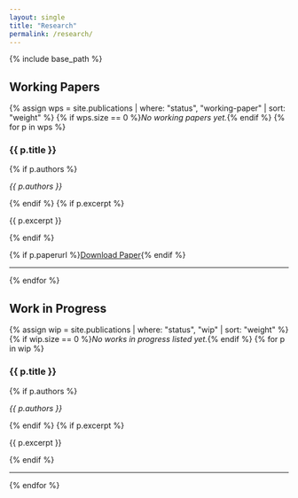 ```yaml
---
layout: single
title: "Research"
permalink: /research/
---
```


{% include base_path %}

## Working Papers
{% assign wps = site.publications | where: "status", "working-paper" | sort: "weight" %}
{% if wps.size == 0 %}_No working papers yet._{% endif %}
{% for p in wps %}
<div class="archive__item">
  <h3 class="archive__item-title">{{ p.title }}</h3>  <!-- plain text (no link) -->
  {% if p.authors %}<p><em>{{ p.authors }}</em></p>{% endif %}
  {% if p.excerpt %}<p>{{ p.excerpt }}</p>{% endif %}
  <p>
    {% if p.paperurl %}<a href="{{ p.paperurl | relative_url }}" class="btn">Download Paper</a>{% endif %}
  </p>
</div>
<hr/>
{% endfor %}

## Work in Progress
{% assign wip = site.publications | where: "status", "wip" | sort: "weight" %}
{% if wip.size == 0 %}_No works in progress listed yet._{% endif %}
{% for p in wip %}
<div class="archive__item">
  <h3 class="archive__item-title">{{ p.title }}</h3>
  {% if p.authors %}<p><em>{{ p.authors }}</em></p>{% endif %}
  {% if p.excerpt %}<p>{{ p.excerpt }}</p>{% endif %}
</div>
<hr/>
{% endfor %}
